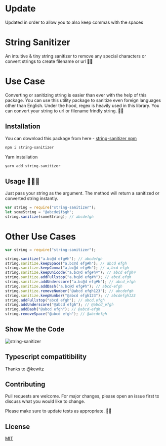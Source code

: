 # Update

Updated in order to allow you to also keep commas with the spaces

# String Sanitizer

An intuitive & tiny string sanitizer to remove any special characters or convert strings to create filename or url 🎉🎉

# Use Case

Converting or sanitizing string is easier than ever with the help of this package. You can use this utility package to sanitize even foreign languages other than English. Under the hood, regex is heavily used in this library. You can convert your string to url or filename frindly string.
🎉🎉

## Installation

You can download this package from here - [string-sanitizer npm](https://www.npmjs.com/package/string-sanitizer)

```bash
npm i string-sanitizer
```

Yarn installation

```bash
yarn add string-sanitizer
```

## Usage 👀👀👀

Just pass your string as the argument. The method will return a sanitized or converted string instantly.

```js
var string = require("string-sanitizer");
let someString = "@abcde$f$gh";
string.sanitize(someString); // abcdefgh
```

# Other Use Cases

```js
var string = require("string-sanitizer");

string.sanitize("a.bc@d efg#h"); // abcdefgh
string.sanitize.keepSpace("a.bc@d efg#h"); // abcd efgh
string.sanitize.keepComma("a,bc@d efg#h"); // a,bcd efgh
string.sanitize.keepUnicode("a.bc@d efg#hক"); // abcd efghক
string.sanitize.addFullstop("a.bc@d efg#h"); // abcd.efgh
string.sanitize.addUnderscore("a.bc@d efg#h"); // abcd_efgh
string.sanitize.addDash("a.bc@d efg#h"); // abcd-efgh
string.sanitize.removeNumber("@abcd efgh123"); // abcdefgh
string.sanitize.keepNumber("@abcd efgh123"); // abcdefgh123
string.addFullstop("abcd efgh"); // abcd.efgh
string.addUnderscore("@abcd efgh"); // @abcd_efgh
string.addDash("@abcd efgh"); // @abcd-efgh
string.removeSpace("@abcd efgh"); // @abcdefgh
```

## Show Me the Code

![string-sanitizer](https://i.ibb.co/y44bXBb/Screenshot-275.png)

## Typescript compatitibility

Thanks to @kewitz

## Contributing

Pull requests are welcome. For major changes, please open an issue first to discuss what you would like to change.

Please make sure to update tests as appropriate. 🏃‍🏃‍

## License

[MIT](https://github.com/fazlulkarimweb/string-sanitizer/blob/master/license)
